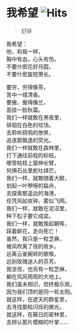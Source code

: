 # 我希望 ![Hits](https://hits.seeyoufarm.com/api/count/incr/badge.svg?url=https%3A%2F%2Fgithub.com%2Fnaibahq%2Fnaibahq.github.io&count_bg=%2379C83D&title_bg=%23555555&icon=&icon_color=%23E7E7E7&title=hits&edge_flat=false)

> 舒婷

我希望：<br/>
他，和我一样，<br/>
胸中有血，心头有伤。<br/>
不要什麽花好月圆，<br/>
不要什麽笛短萧长。<br/>


要穷，穷得像茶，<br/>
苦中一缕清香。<br/>
要傲，傲得像兰，<br/>
高挂一脸秋霜。<br/>
我们一样就敢在黑夜里，<br/>
徘徊在白色的坟场。<br/>
去聆听鸱鸮的惨笑，<br/>
追逐那飘逸的荧光。<br/>
我们一样就敢在森林里，<br/>
打下通往前程的标桩。<br/>
哪管枯枝上猿伸长臂，<br/>
何惧石丛里蛇吐绿芒。<br/>
我们一样，就敢随着大鲸，<br/>
划起一叶咿呀的扁舟，<br/>
去探索那遥远的海港，<br/>
任凭风如丧钟，雾似飞网。<br/>
我们一样，就敢在泥沼里，<br/>
种下松子要它成梁。<br/>
我们一样，就敢挽起朝晖，<br/>
踩着鲜花，走向死亡！<br/>
虽然，我只是一粒芝麻，<br/>
被风吹离了径的故乡。<br/>
远离云雀婉转的歌喉，<br/>
远别玫瑰迷人的芬芳。<br/>
我坚信，也另有一粒芝麻，<br/>
躺在风风雨雨的大地上。<br/>
我们虽未相识，但终极乐观，<br/>
因为我们顶的是同一轮太阳。<br/>
就这样，在遮天的群星里，<br/>
去寻找那粒闪烁的微光。<br/>
就这样，在蔽日的密林里，<br/>
去辨认那片模糊的叶掌……

